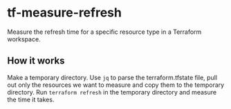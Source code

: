 # tf-measure-refresh

Measure the refresh time for a specific resource type in a Terraform workspace.

## How it works

Make a temporary directory. Use `jq` to parse the terraform.tfstate file, pull out
only the resources we want to measure and copy them to the temporary directory. Run
`terraform refresh` in the temporary directory and measure the time it takes.


